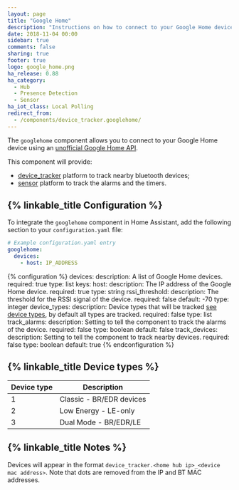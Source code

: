 ```yaml
---
layout: page
title: "Google Home"
description: "Instructions on how to connect to your Google Home device."
date: 2018-11-04 00:00
sidebar: true
comments: false
sharing: true
footer: true
logo: google_home.png
ha_release: 0.88
ha_category:
  - Hub
  - Presence Detection
  - Sensor
ha_iot_class: Local Polling
redirect_from:
  - /components/device_tracker.googlehome/
---
```


The `googlehome` component allows you to connect to your Google Home device using an [unofficial Google Home API][googlehomeapi].

This component will provide:
- [device_tracker](/components/device_tracker/) platform to track nearby bluetooth devices;
- [sensor](/components/sensor/) platform to track the alarms and the timers.

## {% linkable_title Configuration %}

To integrate the `googlehome` component in Home Assistant, add the following section to your `configuration.yaml` file:

```yaml
# Example configuration.yaml entry
googlehome:
  devices:
    - host: IP_ADDRESS
```

{% configuration %}
devices:
  description: A list of Google Home devices.
  required: true
  type: list
  keys:
    host:
      description: The IP address of the Google Home device.
      required: true
      type: string
    rssi_threshold:
      description: The threshold for the RSSI signal of the device.
      required: false
      default: -70
      type: integer
    device_types:
      description: Device types that will be tracked [see device types](#device_types), by default all types are tracked.
      required: false
      type: list
    track_alarms:
      description: Setting to tell the component to track the alarms of the device.
      required: false
      type: boolean
      default: false
    track_devices:
      description: Setting to tell the component to track nearby devices.
      required: false
      type: boolean
      default: true
{% endconfiguration %}

## {% linkable_title Device types %}

Device type | Description
-- | --
1 | Classic - BR/EDR devices
2 | Low Energy - LE-only
3 | Dual Mode - BR/EDR/LE

## {% linkable_title Notes %}

Devices will appear in the format `device_tracker.<home hub ip>_<device mac address>`. Note that dots are removed from the IP and BT MAC addresses.

[googlehomeapi]: https://rithvikvibhu.github.io/GHLocalApi/
[devicetrackerconfig]: /components/device_tracker/#configuring-a-device_tracker-platform
